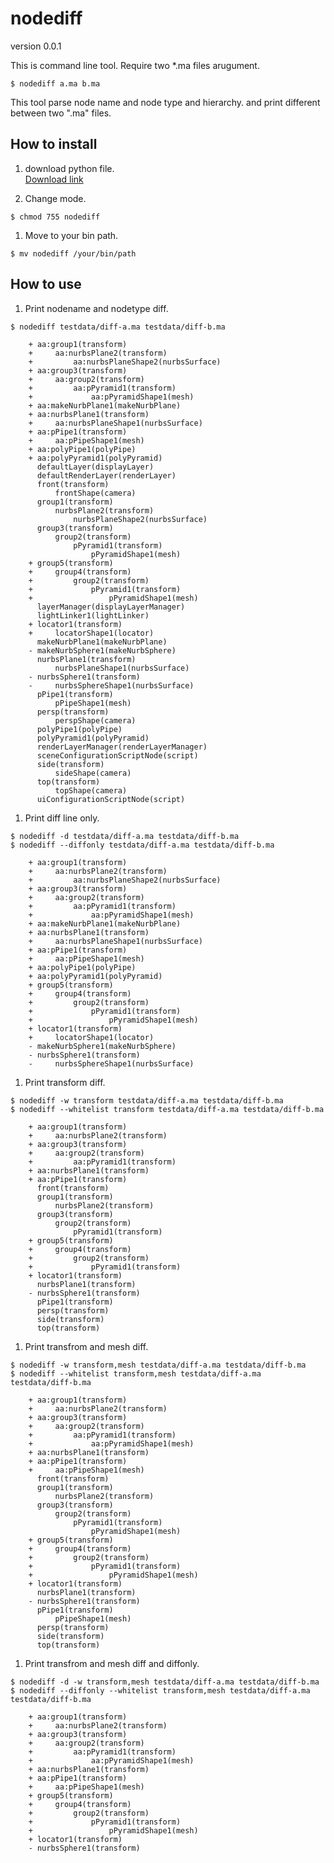 # nodediff

version 0.0.1

This is command line tool.
Require two *.ma files arugument.

    $ nodediff a.ma b.ma

This tool parse node name and node type and hierarchy. and print different between two ".ma" files.

## How to install

1. download python file.  
  [Download link](https://raw.githubusercontent.com/nrtkbb/nodediff/master/nodediff)

1. Change mode.  
  ```shell
  $ chmod 755 nodediff
  ```

1. Move to your bin path.  
  ```shell
  $ mv nodediff /your/bin/path
  ```

## How to use

1. Print nodename and nodetype diff.

  ```shell
  $ nodediff testdata/diff-a.ma testdata/diff-b.ma
  ```

        + aa:group1(transform)
        +     aa:nurbsPlane2(transform)
        +         aa:nurbsPlaneShape2(nurbsSurface)
        + aa:group3(transform)
        +     aa:group2(transform)
        +         aa:pPyramid1(transform)
        +             aa:pPyramidShape1(mesh)
        + aa:makeNurbPlane1(makeNurbPlane)
        + aa:nurbsPlane1(transform)
        +     aa:nurbsPlaneShape1(nurbsSurface)
        + aa:pPipe1(transform)
        +     aa:pPipeShape1(mesh)
        + aa:polyPipe1(polyPipe)
        + aa:polyPyramid1(polyPyramid)
          defaultLayer(displayLayer)
          defaultRenderLayer(renderLayer)
          front(transform)
              frontShape(camera)
          group1(transform)
              nurbsPlane2(transform)
                  nurbsPlaneShape2(nurbsSurface)
          group3(transform)
              group2(transform)
                  pPyramid1(transform)
                      pPyramidShape1(mesh)
        + group5(transform)
        +     group4(transform)
        +         group2(transform)
        +             pPyramid1(transform)
        +                 pPyramidShape1(mesh)
          layerManager(displayLayerManager)
          lightLinker1(lightLinker)
        + locator1(transform)
        +     locatorShape1(locator)
          makeNurbPlane1(makeNurbPlane)
        - makeNurbSphere1(makeNurbSphere)
          nurbsPlane1(transform)
              nurbsPlaneShape1(nurbsSurface)
        - nurbsSphere1(transform)
        -     nurbsSphereShape1(nurbsSurface)
          pPipe1(transform)
              pPipeShape1(mesh)
          persp(transform)
              perspShape(camera)
          polyPipe1(polyPipe)
          polyPyramid1(polyPyramid)
          renderLayerManager(renderLayerManager)
          sceneConfigurationScriptNode(script)
          side(transform)
              sideShape(camera)
          top(transform)
              topShape(camera)
          uiConfigurationScriptNode(script)

1. Print diff line only.

  ```shell
  $ nodediff -d testdata/diff-a.ma testdata/diff-b.ma
  $ nodediff --diffonly testdata/diff-a.ma testdata/diff-b.ma
  ```

        + aa:group1(transform)
        +     aa:nurbsPlane2(transform)
        +         aa:nurbsPlaneShape2(nurbsSurface)
        + aa:group3(transform)
        +     aa:group2(transform)
        +         aa:pPyramid1(transform)
        +             aa:pPyramidShape1(mesh)
        + aa:makeNurbPlane1(makeNurbPlane)
        + aa:nurbsPlane1(transform)
        +     aa:nurbsPlaneShape1(nurbsSurface)
        + aa:pPipe1(transform)
        +     aa:pPipeShape1(mesh)
        + aa:polyPipe1(polyPipe)
        + aa:polyPyramid1(polyPyramid)
        + group5(transform)
        +     group4(transform)
        +         group2(transform)
        +             pPyramid1(transform)
        +                 pPyramidShape1(mesh)
        + locator1(transform)
        +     locatorShape1(locator)
        - makeNurbSphere1(makeNurbSphere)
        - nurbsSphere1(transform)
        -     nurbsSphereShape1(nurbsSurface)

1. Print transform diff.

  ```shell
  $ nodediff -w transform testdata/diff-a.ma testdata/diff-b.ma
  $ nodediff --whitelist transform testdata/diff-a.ma testdata/diff-b.ma
  ```

        + aa:group1(transform)
        +     aa:nurbsPlane2(transform)
        + aa:group3(transform)
        +     aa:group2(transform)
        +         aa:pPyramid1(transform)
        + aa:nurbsPlane1(transform)
        + aa:pPipe1(transform)
          front(transform)
          group1(transform)
              nurbsPlane2(transform)
          group3(transform)
              group2(transform)
                  pPyramid1(transform)
        + group5(transform)
        +     group4(transform)
        +         group2(transform)
        +             pPyramid1(transform)
        + locator1(transform)
          nurbsPlane1(transform)
        - nurbsSphere1(transform)
          pPipe1(transform)
          persp(transform)
          side(transform)
          top(transform)

1. Print transfrom and mesh diff.  

  ```shell
  $ nodediff -w transform,mesh testdata/diff-a.ma testdata/diff-b.ma
  $ nodediff --whitelist transform,mesh testdata/diff-a.ma testdata/diff-b.ma
  ```

        + aa:group1(transform)
        +     aa:nurbsPlane2(transform)
        + aa:group3(transform)
        +     aa:group2(transform)
        +         aa:pPyramid1(transform)
        +             aa:pPyramidShape1(mesh)
        + aa:nurbsPlane1(transform)
        + aa:pPipe1(transform)
        +     aa:pPipeShape1(mesh)
          front(transform)
          group1(transform)
              nurbsPlane2(transform)
          group3(transform)
              group2(transform)
                  pPyramid1(transform)
                      pPyramidShape1(mesh)
        + group5(transform)
        +     group4(transform)
        +         group2(transform)
        +             pPyramid1(transform)
        +                 pPyramidShape1(mesh)
        + locator1(transform)
          nurbsPlane1(transform)
        - nurbsSphere1(transform)
          pPipe1(transform)
              pPipeShape1(mesh)
          persp(transform)
          side(transform)
          top(transform)

1. Print transfrom and mesh diff and diffonly.  

  ```shell
  $ nodediff -d -w transform,mesh testdata/diff-a.ma testdata/diff-b.ma
  $ nodediff --diffonly --whitelist transform,mesh testdata/diff-a.ma testdata/diff-b.ma
  ```

        + aa:group1(transform)
        +     aa:nurbsPlane2(transform)
        + aa:group3(transform)
        +     aa:group2(transform)
        +         aa:pPyramid1(transform)
        +             aa:pPyramidShape1(mesh)
        + aa:nurbsPlane1(transform)
        + aa:pPipe1(transform)
        +     aa:pPipeShape1(mesh)
        + group5(transform)
        +     group4(transform)
        +         group2(transform)
        +             pPyramid1(transform)
        +                 pPyramidShape1(mesh)
        + locator1(transform)
        - nurbsSphere1(transform)
